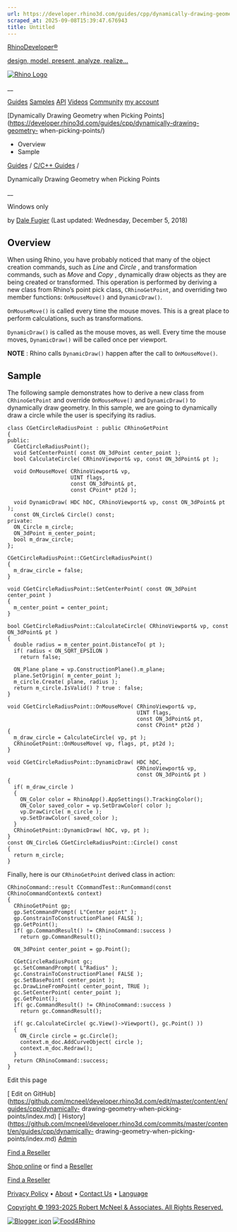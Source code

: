 ```yaml
---
url: https://developer.rhino3d.com/guides/cpp/dynamically-drawing-geometry-when-picking-points/
scraped_at: 2025-09-08T15:39:47.676943
title: Untitled
---
```


[RhinoDeveloper®](/)

[design, model, present, analyze, realize...](/)

[![Rhino Logo](https://developer.rhino3d.com/images/rhinodevlogo.png)](/)

__

[Guides](https://developer.rhino3d.com/guides)
[Samples](https://developer.rhino3d.com/samples)
[API](https://developer.rhino3d.com/api)
[Videos](https://developer.rhino3d.com/videos)
[Community](https://discourse.mcneel.com/c/rhino-developer) [my account
](https://www.rhino3d.com/my-account/ "Manage your account, licenses, and
teams")

[Dynamically Drawing Geometry when Picking
Points](https://developer.rhino3d.com/guides/cpp/dynamically-drawing-geometry-
when-picking-points/)

  * Overview
  * Sample

[Guides](https://developer.rhino3d.com/en/guides/) / [C/C++
Guides](https://developer.rhino3d.com/en/guides/cpp/) /

Dynamically Drawing Geometry when Picking Points

__

Windows only

by [Dale Fugier](https://discourse.mcneel.com/u/dale/) (Last updated:
Wednesday, December 5, 2018)

## Overview

When using Rhino, you have probably noticed that many of the object creation
commands, such as _Line_ and _Circle_ , and transformation commands, such as
_Move_ and _Copy_ , dynamically draw objects as they are being created or
transformed. This operation is performed by deriving a new class from Rhino’s
point pick class, `CRhinoGetPoint`, and overriding two member functions:
`OnMouseMove()` and `DynamicDraw()`.

`OnMouseMove()` is called every time the mouse moves. This is a great place to
perform calculations, such as transformations.

`DynamicDraw()` is called as the mouse moves, as well. Every time the mouse
moves, `DynamicDraw()` will be called once per viewport.

**NOTE** : Rhino calls `DynamicDraw()` happen after the call to
`OnMouseMove()`.

## Sample

The following sample demonstrates how to derive a new class from
`CRhinoGetPoint` and override `OnMouseMove()` and `DynamicDraw()` to
dynamically draw geometry. In this sample, we are going to dynamically draw a
circle while the user is specifying its radius.

    
    
    class CGetCircleRadiusPoint : public CRhinoGetPoint
    {
    public:
      CGetCircleRadiusPoint();
      void SetCenterPoint( const ON_3dPoint center_point );
      bool CalculateCircle( CRhinoViewport& vp, const ON_3dPoint& pt );
    
      void OnMouseMove( CRhinoViewport& vp,
                        UINT flags,
                        const ON_3dPoint& pt,
                        const CPoint* pt2d );
    
      void DynamicDraw( HDC hDC, CRhinoViewport& vp, const ON_3dPoint& pt );
      const ON_Circle& Circle() const;
    private:
      ON_Circle m_circle;
      ON_3dPoint m_center_point;
      bool m_draw_circle;
    };
    
    CGetCircleRadiusPoint::CGetCircleRadiusPoint()
    {
      m_draw_circle = false;
    }
    
    void CGetCircleRadiusPoint::SetCenterPoint( const ON_3dPoint center_point )
    {
      m_center_point = center_point;
    }
    
    bool CGetCircleRadiusPoint::CalculateCircle( CRhinoViewport& vp, const ON_3dPoint& pt )
    {
      double radius = m_center_point.DistanceTo( pt );
      if( radius < ON_SQRT_EPSILON )
        return false;
    
      ON_Plane plane = vp.ConstructionPlane().m_plane;
      plane.SetOrigin( m_center_point );
      m_circle.Create( plane, radius );
      return m_circle.IsValid() ? true : false;
    }
    
    void CGetCircleRadiusPoint::OnMouseMove( CRhinoViewport& vp,
                                             UINT flags,
                                             const ON_3dPoint& pt,
                                             const CPoint* pt2d )
    {
      m_draw_circle = CalculateCircle( vp, pt );
      CRhinoGetPoint::OnMouseMove( vp, flags, pt, pt2d );
    }
    
    void CGetCircleRadiusPoint::DynamicDraw( HDC hDC,
                                             CRhinoViewport& vp,
                                             const ON_3dPoint& pt )
    {
      if( m_draw_circle )
      {
        ON_Color color = RhinoApp().AppSettings().TrackingColor();
        ON_Color saved_color = vp.SetDrawColor( color );
        vp.DrawCircle( m_circle );
        vp.SetDrawColor( saved_color );
      }
      CRhinoGetPoint::DynamicDraw( hDC, vp, pt );
    }
    const ON_Circle& CGetCircleRadiusPoint::Circle() const
    {
      return m_circle;
    }
    

Finally, here is our `CRhinoGetPoint` derived class in action:

    
    
    CRhinoCommand::result CCommandTest::RunCommand(const CRhinoCommandContext& context)
    {
      CRhinoGetPoint gp;
      gp.SetCommandPrompt( L"Center point" );
      gp.ConstrainToConstructionPlane( FALSE );
      gp.GetPoint();
      if( gp.CommandResult() != CRhinoCommand::success )
        return gp.CommandResult();
    
      ON_3dPoint center_point = gp.Point();
    
      CGetCircleRadiusPoint gc;
      gc.SetCommandPrompt( L"Radius" );
      gc.ConstrainToConstructionPlane( FALSE );
      gc.SetBasePoint( center_point );
      gc.DrawLineFromPoint( center_point, TRUE );
      gc.SetCenterPoint( center_point );
      gc.GetPoint();
      if( gc.CommandResult() != CRhinoCommand::success )
        return gc.CommandResult();
    
      if( gc.CalculateCircle( gc.View()->Viewport(), gc.Point() ))
      {
        ON_Circle circle = gc.Circle();
        context.m_doc.AddCurveObject( circle );
        context.m_doc.Redraw();
      }
      return CRhinoCommand::success;
    }
    

Edit this page

[ Edit on
GitHub](https://github.com/mcneel/developer.rhino3d.com/edit/master/content/en/guides/cpp/dynamically-
drawing-geometry-when-picking-points/index.md) [
History](https://github.com/mcneel/developer.rhino3d.com/commits/master/content/en/guides/cpp/dynamically-
drawing-geometry-when-picking-points/index.md) [
Admin](https://developer.rhino3d.com/admin)

[Find a Reseller](https://www.rhino3d.com/sales)

[Shop online](https://www.rhino3d.com/store) or find a
[Reseller](https://www.rhino3d.com/sales)

[Find a Reseller](https://www.rhino3d.com/sales)

[Privacy Policy](https://www.rhino3d.com/privacy) •
[About](https://www.rhino3d.com/mcneel/about) • [Contact
Us](https://www.rhino3d.com/mcneel/contact) • [
Language](https://www.rhino3d.com/language "Change to a different region or
language")

[Copyright © 1993-2025 Robert McNeel & Associates. All Rights
Reserved.](https://www.rhino3d.com/mcneel/about)

[](https://www.facebook.com/McNeelRhinoceros/)
[](https://twitter.com/bobmcneel) [](https://www.linkedin.com/groups/75313/)
[](https://www.youtube.com/user/RhinoGuide/videos) [](https://vimeo.com/rhino)
[![Blogger
icon](https://developer.rhino3d.com/images/blogger.svg)](http://blog.rhino3d.com/)
[![Food4Rhino](https://developer.rhino3d.com/images/f4r_icon_01.svg)](https://www.food4rhino.com)

